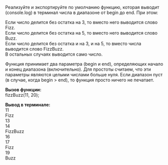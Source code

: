 Реализуйте и экспортируйте по умолчанию функцию, которая выводит (console.log) в терминал числа в диапазоне от begin до end. При этом:

Если число делится без остатка на 3, то вместо него выводится слово Fizz.  
Если число делится без остатка на 5, то вместо него выводится слово Buzz.  
Если число делится без остатка и на 3, и на 5, то вместо числа выводится слово FizzBuzz.  
В остальных случаях выводится само число.  

Функция принимает два параметра (begin и end), определяющих начало и конец диапазона (включительно). Для простоты считаем, что эти параметры являются целыми числами больше нуля. Если диапазон пуст (в случае, когда begin > end), то функция просто ничего не печатает.

__Вызов функции:__  
fizzBuzz(11, 20);

__Вывод в терминале:__  
11  	
Fizz  
13  
14  
FizzBuzz  
16  
17  
Fizz  
19  
Buzz  
